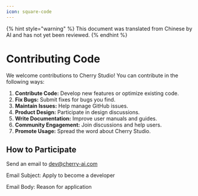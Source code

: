 ```yaml
---
icon: square-code
---
```


{% hint style="warning" %}
This document was translated from Chinese by AI and has not yet been reviewed.
{% endhint %}

# Contributing Code

We welcome contributions to Cherry Studio! You can contribute in the following ways:

1.  **Contribute Code:** Develop new features or optimize existing code.
2.  **Fix Bugs:** Submit fixes for bugs you find.
3.  **Maintain Issues:** Help manage GitHub issues.
4.  **Product Design:** Participate in design discussions.
5.  **Write Documentation:** Improve user manuals and guides.
6.  **Community Engagement:** Join discussions and help users.
7.  **Promote Usage:** Spread the word about Cherry Studio.

## How to Participate

Send an email to [dev@cherry-ai.com](mailto:dev@cherry-ai.com?subject=Apply%20to%20become%20a%20developer&body=Reason%20for%20application)

Email Subject: Apply to become a developer

Email Body: Reason for application